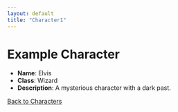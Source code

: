 ```yaml
---
layout: default
title: "Character1"
---
```


# Example Character

- **Name**: Elvis
- **Class**: Wizard
- **Description**: A mysterious character with a dark past.

[Back to Characters](character_index)
